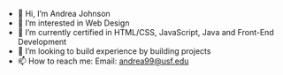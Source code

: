 - 👋 Hi, I’m Andrea Johnson
- 👀 I’m interested in Web Design 
- 🌱 I’m currently certified in HTML/CSS, JavaScript, Java and Front-End Development
- 💞️ I’m looking to build experience by building projects
- 📫 How to reach me:
Email: andrea99@usf.edu

<!---
aztechvegan/aztechvegan is a ✨ special ✨ repository because its `README.md` (this file) appears on your GitHub profile.
You can click the Preview link to take a look at your changes.
--->
